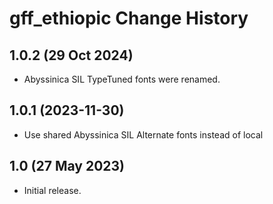 # gff_ethiopic Change History

1.0.2 (29 Oct 2024)
--------------------
* Abyssinica SIL TypeTuned fonts were renamed.

1.0.1 (2023-11-30)
----------------
* Use shared Abyssinica SIL Alternate  fonts instead of local

1.0 (27 May 2023)
-----------------
* Initial release.


